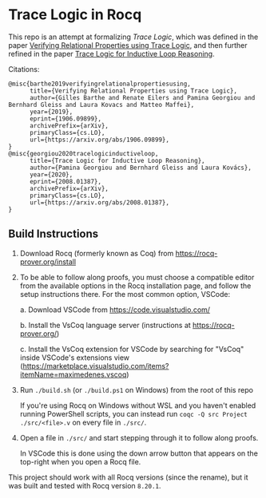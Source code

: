 # Trace Logic in Rocq

This repo is an attempt at formalizing *Trace Logic*,
which was defined in the paper [Verifying Relational Properties using Trace Logic](https://arxiv.org/abs/1906.09899),
and then further refined in the paper [Trace Logic for Inductive Loop Reasoning](https://arxiv.org/abs/2008.01387).

Citations:
```
@misc{barthe2019verifyingrelationalpropertiesusing,
      title={Verifying Relational Properties using Trace Logic}, 
      author={Gilles Barthe and Renate Eilers and Pamina Georgiou and Bernhard Gleiss and Laura Kovacs and Matteo Maffei},
      year={2019},
      eprint={1906.09899},
      archivePrefix={arXiv},
      primaryClass={cs.LO},
      url={https://arxiv.org/abs/1906.09899}, 
}
@misc{georgiou2020tracelogicinductiveloop,
      title={Trace Logic for Inductive Loop Reasoning}, 
      author={Pamina Georgiou and Bernhard Gleiss and Laura Kovács},
      year={2020},
      eprint={2008.01387},
      archivePrefix={arXiv},
      primaryClass={cs.LO},
      url={https://arxiv.org/abs/2008.01387}, 
}
```


## Build Instructions

1. Download Rocq (formerly known as Coq) from https://rocq-prover.org/install

2. To be able to follow along proofs, you must choose a compatible editor
from the available options in the Rocq installation page,
and follow the setup instructions there.
For the most common option, VSCode:

	a. Download VSCode from https://code.visualstudio.com/

	b. Install the VsCoq language server (instructions at https://rocq-prover.org/)

	c. Install the VsCoq extension for VSCode by searching for "VsCoq" inside VSCode's extensions view (https://marketplace.visualstudio.com/items?itemName=maximedenes.vscoq)

3. Run `./build.sh` (or `./build.ps1` on Windows) from the root of this repo

	If you're using Rocq on Windows without WSL
	and you haven't enabled running PowerShell scripts,
	you can instead run `coqc -Q src Project ./src/<file>.v` on every file in `./src/`.

4. Open a file in `./src/` and start stepping through it to follow along proofs.

	In VSCode this is done using the down arrow button that appears on the top-right when you open a Rocq file.

This project should work with all Rocq versions (since the rename),
but it was built and tested with Rocq version `8.20.1`.
